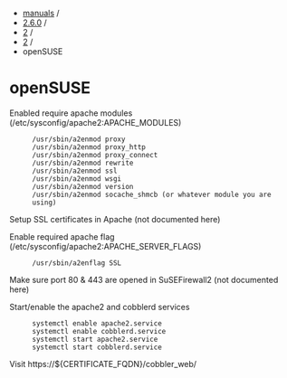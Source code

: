 
<!-- begin content -->

<div id="wrap" class="container">
 <div class="row">
  <div class="span8">
<ul class="breadcrumb"><li><a href="/manuals">manuals</a> <span class="divider">/</span></li><li><a href="/manuals/2.6.0">2.6.0</a> <span class="divider">/</span></li><li><a href="/manuals/2.6.0/2_-_Installing_Cobbler.html">2</a> <span class="divider">/</span></li><li><a href="/manuals/2.6.0/2/2_-_Installing_From_Packages.html">2</a> <span class="divider">/</span></li><li class="active">openSUSE</li></ul>
   <h1>openSUSE</h1>
<p>Enabled require apache modules (/etc/sysconfig/apache2:APACHE_MODULES)</p>

<p><figure class="highlight"><pre><code class="language-bash" data-lang="bash">/usr/sbin/a2enmod proxy
/usr/sbin/a2enmod proxy_http
/usr/sbin/a2enmod proxy_connect
/usr/sbin/a2enmod rewrite
/usr/sbin/a2enmod ssl
/usr/sbin/a2enmod wsgi
/usr/sbin/a2enmod version
/usr/sbin/a2enmod socache_shmcb (or whatever module you are using)</code></pre></figure></p>

<p>Setup SSL certificates in Apache (not documented here)</p>

<p>Enable required apache flag (/etc/sysconfig/apache2:APACHE_SERVER_FLAGS)</p>

<p><figure class="highlight"><pre><code class="language-bash" data-lang="bash">/usr/sbin/a2enflag SSL</code></pre></figure></p>

<p>Make sure port 80 &amp; 443 are opened in SuSEFirewall2 (not documented here)</p>

<p>Start/enable the apache2 and cobblerd services</p>

<p><figure class="highlight"><pre><code class="language-bash" data-lang="bash">systemctl enable apache2.service
systemctl enable cobblerd.service
systemctl start apache2.service
systemctl start cobblerd.service</code></pre></figure></p>

<p>Visit https://${CERTIFICATE_FQDN}/cobbler_web/</p>
